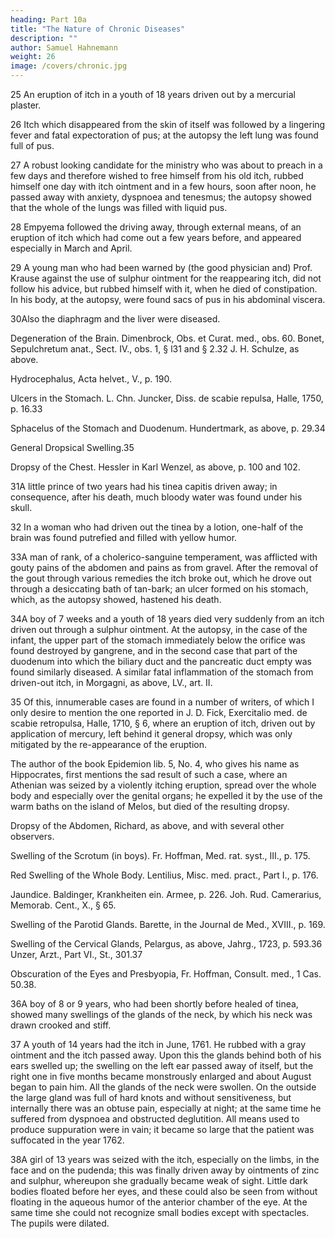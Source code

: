 ```yaml
---
heading: Part 10a
title: "The Nature of Chronic Diseases"
description: ""
author: Samuel Hahnemann
weight: 26
image: /covers/chronic.jpg
---
```



25 An eruption of itch in a youth of 18 years driven out by a mercurial plaster.

26 Itch which disappeared from the skin of itself was followed by a lingering fever and fatal expectoration of pus; at the autopsy the left lung was found full of pus.

27 A robust looking candidate for the ministry who was about to preach in a few days and therefore wished to free himself from his old itch, rubbed himself one day with itch ointment and in a few hours, soon after noon, he passed away with anxiety, dyspnoea and tenesmus; the autopsy showed that the whole of the lungs was filled with liquid pus.

28 Empyema followed the driving away, through external means, of an eruption of itch which had come out a few years before, and appeared especially in March and April.

29 A young man who had been warned by (the good physician and) Prof. Krause against the use of sulphur ointment for the reappearing itch, did not follow his advice, but rubbed himself with it, when he died of constipation. In his body, at the autopsy, were found sacs of pus in his abdominal viscera.

30Also the diaphragm and the liver were diseased.

Degeneration of the Brain. Dimenbrock, Obs. et Curat. med., obs. 60. Bonet, Sepulchretum anat., Sect. IV., obs. 1, § l31 and § 2.32 J. H. Schulze, as above.

Hydrocephalus, Acta helvet., V., p. 190.

Ulcers in the Stomach. L. Chn. Juncker, Diss. de scabie repulsa, Halle, 1750, p. 16.33

Sphacelus of the Stomach and Duodenum. Hundertmark, as above, p. 29.34

General Dropsical Swelling.35

Dropsy of the Chest. Hessler in Karl Wenzel, as above, p. 100 and 102.

31A little prince of two years had his tinea capitis driven away; in consequence, after his death, much bloody water was found under his skull.

32 In a woman who had driven out the tinea by a lotion, one-half of the brain was found putrefied and filled with yellow humor.

33A man of rank, of a cholerico-sanguine temperament, was afflicted with gouty pains of the abdomen and pains as from gravel. After the removal of the gout through various remedies the itch broke out, which he drove out through a desiccating bath of tan-bark; an ulcer formed on his stomach, which, as the autopsy showed, hastened his death.

34A boy of 7 weeks and a youth of 18 years died very suddenly from an itch driven out through a sulphur ointment. At the autopsy, in the case of the infant, the upper part of the stomach immediately below the orifice was found destroyed by gangrene, and in the second case that part of the duodenum into which the biliary duct and the pancreatic duct empty was found similarly diseased. A similar fatal inflammation of the stomach from driven-out itch, in Morgagni, as above, LV., art. II.

35 Of this, innumerable cases are found in a number of writers, of which I only desire to mention the one reported in J. D. Fick, Exercitalio med. de scabie retropulsa, Halle, 1710, § 6, where an eruption of itch, driven out by application of mercury, left behind it general dropsy, which was only mitigated by the re-appearance of the eruption.

The author of the book Epidemion lib. 5, No. 4, who gives his name as Hippocrates, first mentions the sad result of such a case, where an Athenian was seized by a violently itching eruption, spread over the whole body and especially over the genital organs; he expelled it by the use of the warm baths on the island of Melos, but died of the resulting dropsy.

Dropsy of the Abdomen, Richard, as above, and with several other observers.

Swelling of the Scrotum (in boys). Fr. Hoffman, Med. rat. syst., III., p. 175.

Red Swelling of the Whole Body. Lentilius, Misc. med. pract., Part I., p. 176.

Jaundice. Baldinger, Krankheiten ein. Armee, p. 226. Joh. Rud. Camerarius, Memorab. Cent., X., § 65.

Swelling of the Parotid Glands. Barette, in the Journal de Med., XVIII., p. 169.

Swelling of the Cervical Glands, Pelargus, as above, Jahrg., 1723, p. 593.36 Unzer, Arzt., Part VI., St., 301.37

Obscuration of the Eyes and Presbyopia, Fr. Hoffman, Consult. med., 1 Cas. 50.38.

36A boy of 8 or 9 years, who had been shortly before healed of tinea, showed many swellings of the glands of the neck, by which his neck was drawn crooked and stiff.

37 A youth of 14 years had the itch in June, 1761. He rubbed with a gray ointment and the itch passed away. Upon this the glands behind both of his ears swelled up; the swelling on the left ear passed away of itself, but the right one in five months became monstrously enlarged and about August began to pain him. All the glands of the neck were swollen. On the outside the large gland was full of hard knots and without sensitiveness, but internally there was an obtuse pain, especially at night; at the same time he suffered from dyspnoea and obstructed deglutition. All means used to produce suppuration were in vain; it became so large that the patient was suffocated in the year 1762.

38A girl of 13 years was seized with the itch, especially on the limbs, in the face and on the pudenda; this was finally driven away by ointments of zinc and sulphur, whereupon she gradually became weak of sight. Little dark bodies floated before her eyes, and these could also be seen from without floating in the aqueous humor of the anterior chamber of the eye. At the same time she could not recognize small bodies except with spectacles. The pupils were dilated.

<!-- Inflammation of the Eyes, G. W. Wedel. Snetter, Diss. de Ophthalmia, Jen., 1710. Hallmann, in Koenigl. Vetenskaps Handl. f. A. X., p. 210.39 G. Chph. Schiller, de scabie humida, p. 42, Erford., 1747.

Cataract, Chn. Gottlieb Ludwig, Advers. med. II., p. 157.40 Amaurosis, Northof, Diss. de scabie, Gotting., 1792, p. 10.41 Chn. G. Ludwig, as above.42 Sennert, prax. lib. III., Sect. 2, Cap. 44. Trecourt, chirurg. Wahrnehmungen, p. 173., Leipz., 1777. Fabricius ab Hilden, Cent. II., obs. 39.43. -->
